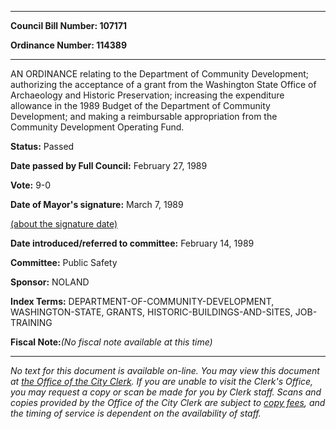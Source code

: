 

********

**Council Bill Number: 107171**
   
**Ordinance Number: 114389**
********

 AN ORDINANCE relating to the Department of Community Development; authorizing the acceptance of a grant from the Washington State Office of Archaeology and Historic Preservation; increasing the expenditure allowance in the 1989 Budget of the Department of Community Development; and making a reimbursable appropriation from the Community Development Operating Fund.

**Status:** Passed
   
**Date passed by Full Council:** February 27, 1989
   
**Vote:** 9-0
   
**Date of Mayor's signature:** March 7, 1989
   
[(about the signature date)](/~public/approvaldate.htm)
   
   
   
**Date introduced/referred to committee:** February 14, 1989
   
**Committee:** Public Safety
   
**Sponsor:** NOLAND
   
   
**Index Terms:** DEPARTMENT-OF-COMMUNITY-DEVELOPMENT, WASHINGTON-STATE, GRANTS, HISTORIC-BUILDINGS-AND-SITES, JOB-TRAINING

**Fiscal Note:**_(No fiscal note available at this time)_
********

_No text for this document is available on-line. You may view this document at [the Office of the City Clerk](http://www.seattle.gov/leg/clerk/contactUs.htm). If you are unable to visit the Clerk's Office, you may request a copy or scan be made for you by Clerk staff. Scans and copies provided by the Office of the City Clerk are subject to [copy fees](http://clerk.seattle.gov/~public/clerkfees.htm), and the timing of service is dependent on the availability of staff._

